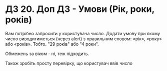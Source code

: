 # ДЗ 20. Доп ДЗ - Умови (Рік, роки, років)
Вам потрібно запросити у користувача число. Додати умову при якому число виводитиметься (через alert) з правильним словом: «рік», «року» або «років». Тобто. "29 років" або "4 роки".

Обмежень за віком - ні, теж підходить.

Також зробіть просту перевірку, що користувач ввів число